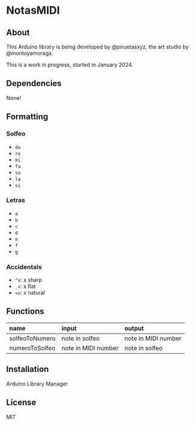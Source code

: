 # NotasMIDI

## About

This Arduino library is being developed by @piruetasxyz, the art studio by @montoyamoraga.

This is a work in progress, started in January 2024.

## Dependencies

None!

## Formatting

### Solfeo

- `do`
- `re`
- `mi`
- `fa`
- `so`
- `la`
- `si`

### Letras

- `a`
- `b`
- `c`
- `d`
- `e`
- `f`
- `g`

### Accidentals

- `^x`: x sharp
- `_x`: x flat
- `=x`: x natural

## Functions

| name           | input               | output              |
| :------------- | :------------------ | :------------------ |
| solfeoToNumero | note in solfeo      | note in MIDI number |
| numeroToSolfeo | note in MIDI number | note in solfeo      |

## Installation

Arduino Library Manager

## License

MIT
